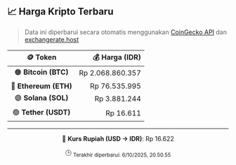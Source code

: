 

<!-- HARGA_KRIPTO -->
## 📈 Harga Kripto Terbaru

> Data ini diperbarui secara otomatis menggunakan [CoinGecko API](https://www.coingecko.com/) dan [exchangerate.host](https://exchangerate.host/)

<div align="center">

| 🪙 Token | 💰 Harga (IDR) |
|:------:|---------------:|
| 🟠 **Bitcoin (BTC)**   | Rp 2.068.860.357 |
| 🔵 **Ethereum (ETH)**  | Rp 76.535.995 |
| 🟣 **Solana (SOL)**    | Rp 3.881.244 |
| 🟢 **Tether (USDT)**   | Rp 16.611 |

---

💱 **Kurs Rupiah (USD → IDR)**: Rp 16.622

🕒 <sub>Terakhir diperbarui: 6/10/2025, 20.50.55</sub>

</div>
<!-- /HARGA_KRIPTO -->